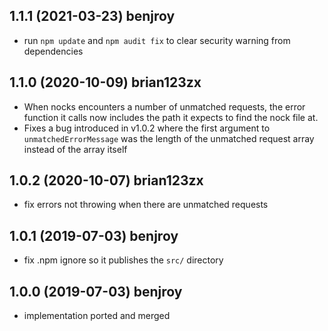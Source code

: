 ## 1.1.1 (2021-03-23) benjroy

- run `npm update` and `npm audit fix` to clear security warning from dependencies

## 1.1.0 (2020-10-09) brian123zx

- When nocks encounters a number of unmatched requests, the error function it calls now includes the path it expects to find the nock file at.
- Fixes a bug introduced in v1.0.2 where the first argument to `unmatchedErrorMessage` was the length of the unmatched request array instead of the array itself

## 1.0.2 (2020-10-07) brian123zx

- fix errors not throwing when there are unmatched requests

## 1.0.1 (2019-07-03) benjroy

- fix .npm ignore so it publishes the `src/` directory

## 1.0.0 (2019-07-03) benjroy

- implementation ported and merged

